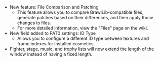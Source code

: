 - New feature: File Comparison and Patching
    - This feature allows you to compare BrawlLib-compatible files, generate patches based on their differences, and then apply those changes to files.
    - For more detailed information, view the "Files" page on the wiki.
- New field added to PAT0 settings: ID Type
    - Allows you to configure a different ID type between textures and frame indexes for installed cosmetics.
- Fighter, stage, music, and trophy lists will now extend the length of the window instead of having a fixed length.
